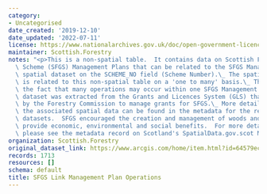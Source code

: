 ```yaml
---
category:
- Uncategorised
date_created: '2019-12-10'
date_updated: '2022-07-11'
license: https://www.nationalarchives.gov.uk/doc/open-government-licence/version/3/
maintainer: Scottish.Forestry
notes: "<p>This is a non-spatial table.  It contains data on Scottish Forestry Grant\
  \ Scheme (SFGS) Management Plans that can be related to the SFGS Management Plans\
  \ spatial dataset on the SCHEME_NO field (Scheme Number).\_ The spatial dataset\
  \ is related to this non-spatial table on a 'one to many' basis.\_ This reflects\
  \ the fact that many operations may occur within one SFGS Management Plan.  This\
  \ dataset was extracted from the Grants and Licences System (GLS) that was used\
  \ by the Forestry Commission to manage grants for SFGS.\_ More details on SFGS and\
  \ the associated spatial data can be found in the metadata for the relevant spatial\
  \ datasets.  SFGS encouraged the creation and management of woods and forests to\
  \ provide economic, environmental and social benefits.  For more detailed information\
  \ please see the metadata record on Scotland's SpatialData.gov.scot Metadata Portal.</p>"
organization: Scottish.Forestry
original_dataset_link: https://www.arcgis.com/home/item.html?id=64579ec719614e41a830501d1f3fd158
records: 1713
resources: []
schema: default
title: SFGS Link Management Plan Operations
---
```

